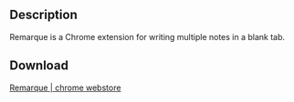 ## Description
Remarque is a Chrome extension for writing multiple notes in a blank tab.  

## Download
[Remarque | chrome webstore](https://chrome.google.com/webstore/detail/remarque/lepmjdgdmclfijhpckgkmlajmlagnmpp)
